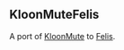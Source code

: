 ## KloonMuteFelis

A port of [KloonMute](https://github.com/Minikloon/KloonMuteLatest) to [Felis](https://github.com/Felis-Project).